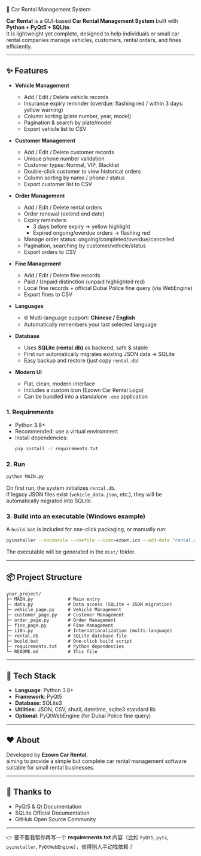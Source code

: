 🚗  Car Rental Management System

**Car Rental** is a GUI-based **Car Rental Management System** built with **Python + PyQt5 + SQLite**.  
It is lightweight yet complete, designed to help individuals or small car rental companies manage vehicles, customers, rental orders, and fines efficiently.

---

## ✨ Features

- **Vehicle Management**
  - Add / Edit / Delete vehicle records
  - Insurance expiry reminder (overdue: flashing red / within 3 days: yellow warning)
  - Column sorting (plate number, year, model)
  - Pagination & search by plate/model
  - Export vehicle list to CSV

- **Customer Management**
  - Add / Edit / Delete customer records
  - Unique phone number validation
  - Customer types: Normal, VIP, Blacklist
  - Double-click customer to view historical orders
  - Column sorting by name / phone / status
  - Export customer list to CSV

- **Order Management**
  - Add / Edit / Delete rental orders
  - Order renewal (extend end date)
  - Expiry reminders: 
    - 3 days before expiry → yellow highlight  
    - Expired ongoing/overdue orders → flashing red
  - Manage order status: ongoing/completed/overdue/cancelled
  - Pagination, searching by customer/vehicle/status
  - Export orders to CSV

- **Fine Management**
  - Add / Edit / Delete fine records
  - Paid / Unpaid distinction (unpaid highlighted red)
  - Local fine records + official Dubai Police fine query (via WebEngine)
  - Export fines to CSV

- **Languages**
  - 🌐 Multi-language support: **Chinese / English**
  - Automatically remembers your last selected language

- **Database**
  - Uses **SQLite (rental.db)** as backend, safe & stable
  - First run automatically migrates existing JSON data → SQLite
  - Easy backup and restore (just copy `rental.db`)

- **Modern UI**
  - Flat, clean, modern interface
  - Includes a custom icon (Ezown Car Rental Logo)
  - Can be bundled into a standalone `.exe` application

### 1. Requirements
- Python 3.8+  
- Recommended: use a virtual environment  
- Install dependencies:
  ```bash
  pip install -r requirements.txt
  ```

### 2. Run
```bash
python MAIN.py
```

On first run, the system initializes `rental.db`.  
If legacy JSON files exist (`vehicle_data.json`, etc.), they will be automatically migrated into SQLite.

### 3. Build into an executable (Windows example)
A `build.bat` is included for one-click packaging, or manually run:

```bash
pyinstaller --noconsole --onefile --icon=ezown.ico --add-data "rental.db;." MAIN.py
```

The executable will be generated in the `dist/` folder.

---

## 📦 Project Structure

```
your_project/
├─ MAIN.py             # Main entry
├─ data.py             # Data access (SQLite + JSON migration)
├─ vehicle_page.py     # Vehicle Management
├─ customer_page.py    # Customer Management
├─ order_page.py       # Order Management
├─ fine_page.py        # Fine Management
├─ i18n.py             # Internationalization (multi-language)
├─ rental.db           # SQLite database file
├─ build.bat           # One-click build script
├─ requirements.txt    # Python dependencies
└─ README.md           # This file
```

---

## 📖 Tech Stack

- **Language**: Python 3.8+  
- **Framework**: PyQt5  
- **Database**: SQLite3  
- **Utilities**: JSON, CSV, shutil, datetime, sqlite3 standard lib  
- **Optional**: PyQtWebEngine (for Dubai Police fine query)

---

## ❤️ About

Developed by **Ezown Car Rental**,  
aiming to provide a simple but complete car rental management software suitable for small rental businesses.  

---

## 🙏 Thanks to

- PyQt5 & Qt Documentation  
- SQLite Official Documentation  
- GitHub Open Source Community  

---

👉 要不要我帮你再写一个 **requirements.txt** 内容（比如 `PyQt5`, `pytz`, `pyinstaller`, `PyQtWebEngine`），省得别人手动找依赖？
